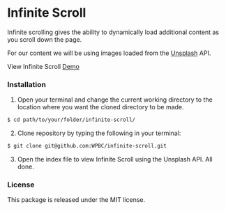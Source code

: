 # Infinite Scroll

Infinite scrolling gives the ability to dynamically load additional content as you scroll down the page.

For our content we will be using images loaded from the [Unsplash](https://unsplash.com/) API.

View Infinite Scroll [Demo](https://wpbc.github.io/infinite-scroll/)

### Installation

1. Open your terminal and change the current working directory to the location where you want the cloned directory to be made.

```bash
$ cd path/to/your/folder/infinite-scroll/
```

2. Clone repository by typing the following in your terminal:

```bash
$ git clone git@github.com:WPBC/infinite-scroll.git
```

3. Open the index file to view Infinite Scroll using the Unsplash API. All done.

### License

This package is released under the MIT license.